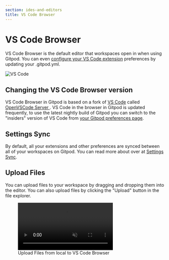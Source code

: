 ```yaml
---
section: ides-and-editors
title: VS Code Browser
---
```


<script context="module">
  export const prerender = true;
</script>

# VS Code Browser

VS Code Browser is the default editor that workspaces open in when using Gitpod. You can even [configure your VS Code extension](/docs/references/ides-and-editors/vscode-extensions) preferences by updating your .gitpod.yml.

![VS Code](../../../static/images/gitpod-editor.jpg)

## Changing the VS Code Browser version

VS Code Browser in Gitpod is based on a fork of [VS Code](https://github.com/microsoft/vscode) called [OpenVSCode Server
](https://github.com/gitpod-io/openvscode-server). VS Code in the browser in Gitpod is updated frequently, to use the latest nightly build of Gitpod you can switch to the "insiders" version of VS Code from [your Gitpod preferences page](https://gitpod.io/preferences).

## Settings Sync

By default, all your extensions and other preferences are synced between all of your workspaces on Gitpod. You can read more about over at [Settings Sync](settings-sync).

## Upload Files

You can upload files to your workspace by dragging and dropping them into the editor. You can also upload files by clicking the "Upload" button in the file explorer.

<figure>
  <video onloadstart="this.playbackRate = 1.5;" controls playsinline autoplay loop muted class="shadow-medium w-full rounded-xl max-w-3xl mt-x-small" src="/images/editors/file-upload-ui-button.webm" type="video/webm"></video>
  <figcaption>Upload Files from local to VS Code Browser</figcaption>
</figure>
